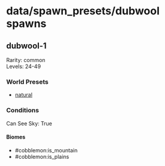 # data/spawn_presets/dubwool spawns  
  
## dubwool-1  
Rarity: common  
Levels: 24-49  
  
### World Presets  
* [natural](/data/spawn_data/natural.md)  
  
### Conditions  
Can See Sky: True  
  
#### Biomes  
  * #cobblemon:is_mountain
  * #cobblemon:is_plains
  
